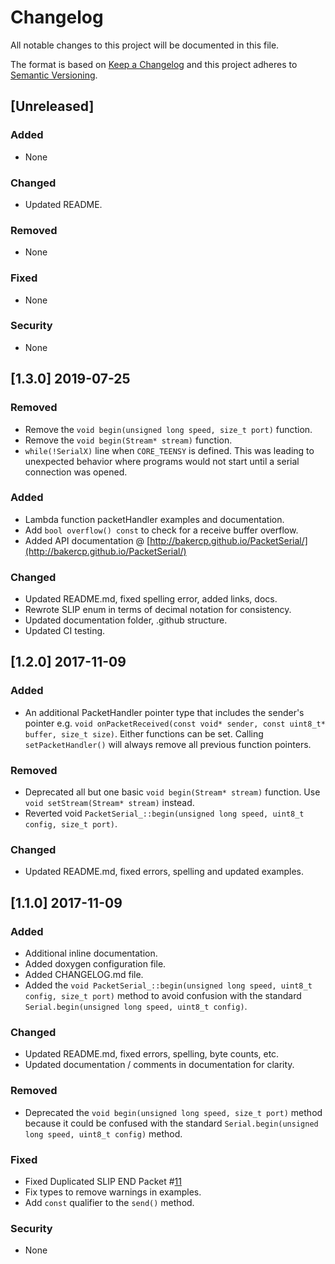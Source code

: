 # Changelog

All notable changes to this project will be documented in this file.

The format is based on [Keep a Changelog](http://keepachangelog.com/en/1.0.0/)
and this project adheres to [Semantic Versioning](http://semver.org/spec/v2.0.0.html).

## [Unreleased]

### Added

- None

### Changed

- Updated README.

### Removed

- None

### Fixed

- None

### Security

- None

## [1.3.0] 2019-07-25

### Removed

- Remove the `void begin(unsigned long speed, size_t port)` function.
- Remove the `void begin(Stream* stream)` function.
- `while(!SerialX)` line when `CORE_TEENSY` is defined. This was leading to unexpected behavior where programs would not start until a serial connection was opened.

### Added

- Lambda function packetHandler examples and documentation.
- Add `bool overflow() const` to check for a receive buffer overflow.
- Added API documentation @ [http://bakercp.github.io/PacketSerial/](http://bakercp.github.io/PacketSerial/)

### Changed

- Updated README.md, fixed spelling error, added links, docs.
- Rewrote SLIP enum in terms of decimal notation for consistency.
- Updated documentation folder, .github structure.
- Updated CI testing.

## [1.2.0] 2017-11-09

### Added

- An additional PacketHandler pointer type that includes the sender's pointer e.g. `void onPacketReceived(const void* sender, const uint8_t* buffer, size_t size)`. Either functions can be set. Calling `setPacketHandler()` will always remove all previous function pointers.

### Removed

- Deprecated all but one basic `void begin(Stream* stream)` function. Use `void setStream(Stream* stream)` instead.
- Reverted void `PacketSerial_::begin(unsigned long speed, uint8_t config, size_t port)`.

### Changed

- Updated README.md, fixed errors, spelling and updated examples.

## [1.1.0] 2017-11-09

### Added

- Additional inline documentation.
- Added doxygen configuration file.
- Added CHANGELOG.md file.
- Added the `void PacketSerial_::begin(unsigned long speed, uint8_t config, size_t port)` method to avoid confusion with the standard `Serial.begin(unsigned long speed, uint8_t config)`.

### Changed

- Updated README.md, fixed errors, spelling, byte counts, etc.
- Updated documentation / comments in documentation for clarity.

### Removed

- Deprecated the `void begin(unsigned long speed, size_t port)` method because it could be confused with the standard `Serial.begin(unsigned long speed, uint8_t config)` method.

### Fixed

- Fixed Duplicated SLIP END Packet #[11](https://github.com/bakercp/PacketSerial/issues/11)
- Fix types to remove warnings in examples.
- Add `const` qualifier to the `send()` method.

### Security

- None
